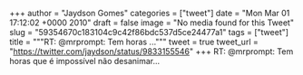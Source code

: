 
+++
author = "Jaydson Gomes"
categories = ["tweet"]
date = "Mon Mar 01 17:12:02 +0000 2010"
draft = false
image = "No media found for this Tweet"
slug = "59354670c183104c9c42f86bdc537d5ce24477a1"
tags = ["tweet"]
title = """RT: @mrprompt: Tem horas ..."""
tweet = true
tweet_url = "https://twitter.com/jaydson/status/9833155546"
+++
RT: @mrprompt: Tem horas que é impossível não desanimar...
